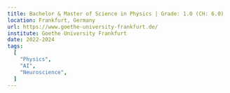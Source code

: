 ```yaml
---
title: Bachelor & Master of Science in Physics | Grade: 1.0 (CH: 6.0) | BSc: Sep 2022 | MSc: May 2024 | summa cum laude
location: Frankfurt, Germany
url: https://www.goethe-university-frankfurt.de/
institute: Goethe University Frankfurt
date: 2022-2024
tags:
  [
    "Physics",
    "AI",
    "Neuroscience",
  ]
---
```


